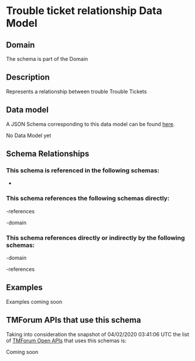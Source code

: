 # Trouble ticket relationship Data Model

## Domain

The  schema is part of the  Domain

## Description

Represents a relationship between trouble Trouble Tickets

## Data model

A JSON Schema corresponding to this data model can be found
[here](https://github.com/tmforum-rand/schemas/blob/candidates/Common/TroubleTicketRelationship.schema.json).

No Data Model yet

## Schema Relationships

### This schema is referenced in the following schemas:

-

### This schema references the following schemas directly:

-references

-domain

### This schema references directly or indirectly by the following schemas:

-domain

-references



## Examples

Examples coming soon

## TMForum APIs that use this schema

Taking into consideration the snapshot of 04/02/2020 03:41:06 UTC the list of [TMForum Open APIs](https://www.tmforum.org/open-apis/) that uses this schemas is:

Coming soon